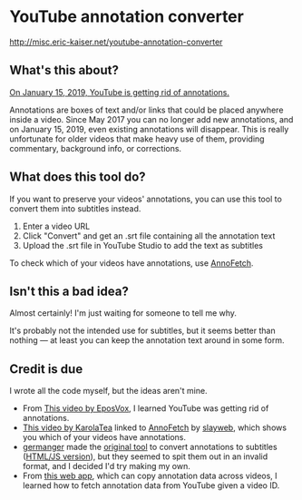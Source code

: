 <h1>YouTube annotation converter</h1>
<p><a href="http://misc.eric-kaiser.net/youtube-annotation-converter">
	http://misc.eric-kaiser.net/youtube-annotation-converter</a></p>
<h2>What's this about?</h2>
<p><a href="https://support.google.com/youtube/answer/7342737">On January 15, 2019, YouTube is getting rid
		of annotations.</a></p>
<p>Annotations are boxes of text and/or links that could be placed anywhere inside a video. Since May 2017
	you can no longer add new annotations, and on January 15, 2019, even existing annotations will
	disappear. This is really unfortunate for older videos that make heavy use of them, providing
	commentary, background info, or corrections.</p>
<h2>What does this tool do?</h2>
<p>If you want to preserve your videos' annotations, you can use this tool to convert them into subtitles
	instead.</p>
<ol>
	<li>Enter a video URL</li>
	<li>Click "Convert" and get an .srt file containing all the annotation text</li>
	<li>Upload the .srt file in YouTube Studio to add the text as subtitles</li>
</ol>
<p>To check which of your videos have annotations, use
	<a href="https://slayweb.com/annofetch/">AnnoFetch</a>.</p>
<h2>Isn't this a bad idea?</h2>
<p>Almost certainly! I'm just waiting for someone to tell me why.</p>
<p>It's probably not the intended use for subtitles, but it seems better than nothing &mdash; at least you
	can keep the annotation text around in some form.</p>
<h2>Credit is due</h2>
<p>I wrote all the code myself, but the ideas aren't mine.</p>
<ul>
	<li>From <a href="https://www.youtube.com/watch?v=LYIzvtjtR90">This video by EposVox</a>, I learned
		YouTube was getting rid of annotations.
	</li>
	<li><a href="https://www.youtube.com/watch?v=MLYaXkpbAVU">This video by KarolaTea</a> linked to <a
				href="https://slayweb.com/annofetch/">AnnoFetch</a> by <a
				href="https://twitter.com/slayweb">slayweb</a>, which shows you which of your videos have
		annotations.
	</li>
	<li><a href="https://github.com/germanger">germanger</a> made the <a
				href="https://github.com/germanger/youtubeannotations-to-srt">original tool</a> to convert
		annotations to subtitles (<a href="https://github.com/germanger/youtubeannotations-to-srt-js">HTML/JS
			version</a>), but they seemed to spit them out in an invalid format, and I decided I'd try
		making my own.
	</li>
	<li>From <a href="https://stefansundin.github.io/youtube-copy-annotations">this web app</a>, which can
		copy annotation data across videos, I learned how to fetch annotation data from YouTube given a
		video ID.
	</li>
</ul>
